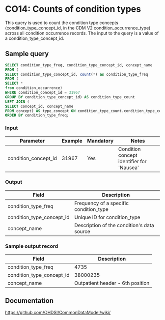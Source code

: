 # CO14: Counts of condition types

This query is used to count the condition type concepts (condition_type_concept_id, in the CDM V2 condition_occurrence_type) across all condition occurrence records. The input to the query is a value of a condition_type_concept_id.

## Sample query
```sql
SELECT condition_type_freq, condition_type_concept_id, concept_name
FROM (
SELECT condition_type_concept_id, count(*) as condition_type_freq
FROM (
SELECT *
from condition_occurrence)
WHERE condition_concept_id = 31967
GROUP BY condition_type_concept_id) AS condition_type_count
LEFT JOIN (
SELECT concept_id, concept_name
FROM concept) AS type_concept ON condition_type_count.condition_type_concept_id=type_concept.concept_id
ORDER BY condition_type_freq;
```

### Input

| Parameter |  Example |  Mandatory |  Notes |
| --- | --- | --- | --- |
| condition_concept_id | 31967 | Yes | Condition concept identifier for 'Nausea' |

### Output

|  Field |  Description |
| --- | --- |
| condition_type_freq | Frequency of a specific condition_type |
| condition_type_concept_id | Unique ID for condition_type |
| concept_name |  Description of the condition's data source |

### Sample output record

|  Field |  Description |
| --- | --- |
| condition_type_freq | 4735 |
| condition_type_concept_id | 38000235 |
| concept_name | Outpatient header - 6th position |


## Documentation
https://github.com/OHDSI/CommonDataModel/wiki/
